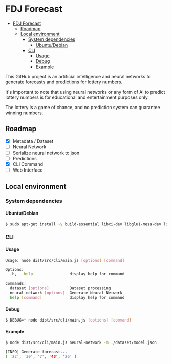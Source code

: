 # FDJ Forecast

- [FDJ Forecast](#fdj-forecast)
  - [Roadmap](#roadmap)
  - [Local environment](#local-environment)
    - [System dependencies](#system-dependencies)
      - [Ubuntu/Debian](#ubuntudebian)
    - [CLI](#cli)
      - [Usage](#usage)
      - [Debug](#debug)
      - [Example](#example)

This GitHub project is an artificial intelligence and neural networks to generate forecasts and predictions for lottery numbers.

It's important to note that using neural networks or any form of AI to predict lottery numbers is for educational and entertainment purposes only.

The lottery is a game of chance, and no prediction system can guarantee winning numbers.

## Roadmap

- [x] Metadata / Dataset
- [ ] Neural Network
- [ ] Serialize neural network to json
- [ ] Predictions
- [x] CLI Command
- [ ] Web Interface

## Local environment

### System dependencies

#### Ubuntu/Debian

```sh
$ sudo apt-get install -y build-essential libxi-dev libglu1-mesa-dev libglew-dev pkg-config
```

### CLI

#### Usage

```sh
Usage: node dist/src/cli/main.js [options] [command]

Options:
  -h, --help                display help for command

Commands:
  dataset [options]         Dataset processing
  neural-network [options]  Generate Neural Network
  help [command]            display help for command
```

#### Debug

```sh
$ DEBUG=* node dist/src/cli/main.js [options] [command]
```

#### Example

```sh
$ node dist/src/cli/main.js neural-network -m ./dataset/model.json

[INFO] Generate forecast...
[ '22', '30', '7', '48', '26' ]
```
